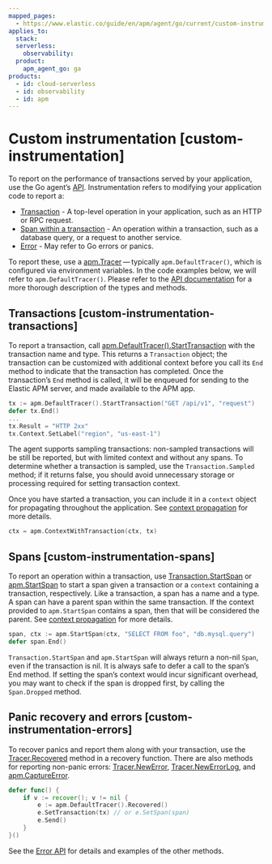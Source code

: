 ```yaml
---
mapped_pages:
  - https://www.elastic.co/guide/en/apm/agent/go/current/custom-instrumentation.html
applies_to:
  stack:
  serverless:
    observability:
  product:
    apm_agent_go: ga
products:
  - id: cloud-serverless
  - id: observability
  - id: apm
---
```


# Custom instrumentation [custom-instrumentation]

To report on the performance of transactions served by your application, use the Go agent’s [API](/reference/api-documentation.md). Instrumentation refers to modifying your application code to report a:

* [Transaction](#custom-instrumentation-transactions) - A top-level operation in your application, such as an HTTP or RPC request.
* [Span within a transaction](#custom-instrumentation-spans) - An operation within a transaction, such as a database query, or a request to another service.
* [Error](#custom-instrumentation-errors) - May refer to Go errors or panics.

To report these, use a [apm.Tracer](/reference/api-documentation.md#tracer-api) — typically `apm.DefaultTracer()`, which is configured via environment variables. In the code examples below, we will refer to `apm.DefaultTracer()`. Please refer to the [API documentation](/reference/api-documentation.md) for a more thorough description of the types and methods.

## Transactions [custom-instrumentation-transactions]

To report a transaction, call [apm.DefaultTracer().StartTransaction](/reference/api-documentation.md#tracer-api-start-transaction) with the transaction name and type. This returns a `Transaction` object; the transaction can be customized with additional context before you call its `End` method to indicate that the transaction has completed. Once the transaction’s `End` method is called, it will be enqueued for sending to the Elastic APM server, and made available to the APM app.

```go
tx := apm.DefaultTracer().StartTransaction("GET /api/v1", "request")
defer tx.End()
...
tx.Result = "HTTP 2xx"
tx.Context.SetLabel("region", "us-east-1")
```

The agent supports sampling transactions: non-sampled transactions will be still be reported, but with limited context and without any spans. To determine whether a transaction is sampled, use the `Transaction.Sampled` method; if it returns false, you should avoid unnecessary storage or processing required for setting transaction context.

Once you have started a transaction, you can include it in a `context` object for propagating throughout the application. See [context propagation](/reference/custom-instrumentation-propagation.md) for more details.

```go
ctx = apm.ContextWithTransaction(ctx, tx)
```


## Spans [custom-instrumentation-spans]

To report an operation within a transaction, use [Transaction.StartSpan](/reference/api-documentation.md#transaction-start-span) or [apm.StartSpan](/reference/api-documentation.md#apm-start-span) to start a span given a transaction or a `context` containing a transaction, respectively. Like a transaction, a span has a name and a type. A span can have a parent span within the same transaction. If the context provided to `apm.StartSpan` contains a span, then that will be considered the parent. See [context propagation](/reference/custom-instrumentation-propagation.md) for more details.

```go
span, ctx := apm.StartSpan(ctx, "SELECT FROM foo", "db.mysql.query")
defer span.End()
```

`Transaction.StartSpan` and `apm.StartSpan` will always return a non-nil `Span`, even if the transaction is nil. It is always safe to defer a call to the span’s End method. If setting the span’s context would incur significant overhead, you may want to check if the span is dropped first, by calling the `Span.Dropped` method.


## Panic recovery and errors [custom-instrumentation-errors]

To recover panics and report them along with your transaction, use the [Tracer.Recovered](/reference/api-documentation.md#tracer-recovered) method in a recovery function. There are also methods for reporting non-panic errors: [Tracer.NewError](/reference/api-documentation.md#tracer-new-error), [Tracer.NewErrorLog](/reference/api-documentation.md#tracer-new-error-log), and [apm.CaptureError](/reference/api-documentation.md#apm-captureerror).

```go
defer func() {
	if v := recover(); v != nil {
		e := apm.DefaultTracer().Recovered()
		e.SetTransaction(tx) // or e.SetSpan(span)
		e.Send()
	}
}()
```

See the [Error API](/reference/api-documentation.md#error-api) for details and examples of the other methods.


